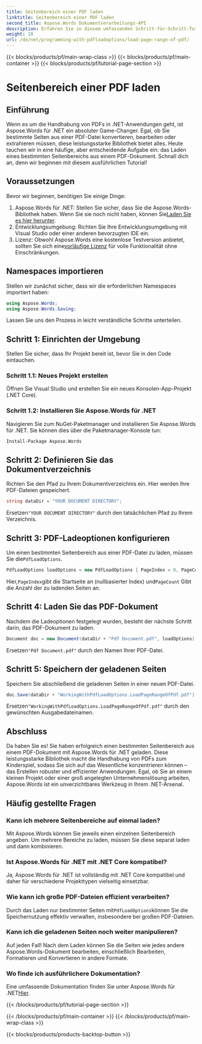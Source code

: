 ```yaml
---
title: Seitenbereich einer PDF laden
linktitle: Seitenbereich einer PDF laden
second_title: Aspose.Words Dokumentverarbeitungs-API
description: Erfahren Sie in diesem umfassenden Schritt-für-Schritt-Tutorial, wie Sie mit Aspose.Words für .NET bestimmte Seitenbereiche aus einer PDF-Datei laden. Perfekt für .NET-Entwickler.
weight: 10
url: /de/net/programming-with-pdfloadoptions/load-page-range-of-pdf/
---
```


{{< blocks/products/pf/main-wrap-class >}}
{{< blocks/products/pf/main-container >}}
{{< blocks/products/pf/tutorial-page-section >}}

# Seitenbereich einer PDF laden

## Einführung

Wenn es um die Handhabung von PDFs in .NET-Anwendungen geht, ist Aspose.Words für .NET ein absoluter Game-Changer. Egal, ob Sie bestimmte Seiten aus einer PDF-Datei konvertieren, bearbeiten oder extrahieren müssen, diese leistungsstarke Bibliothek bietet alles. Heute tauchen wir in eine häufige, aber entscheidende Aufgabe ein: das Laden eines bestimmten Seitenbereichs aus einem PDF-Dokument. Schnall dich an, denn wir beginnen mit diesem ausführlichen Tutorial!

## Voraussetzungen

Bevor wir beginnen, benötigen Sie einige Dinge:

1. Aspose.Words für .NET: Stellen Sie sicher, dass Sie die Aspose.Words-Bibliothek haben. Wenn Sie sie noch nicht haben, können Sie[Laden Sie es hier herunter](https://releases.aspose.com/words/net/).
2. Entwicklungsumgebung: Richten Sie Ihre Entwicklungsumgebung mit Visual Studio oder einer anderen bevorzugten IDE ein.
3.  Lizenz: Obwohl Aspose.Words eine kostenlose Testversion anbietet, sollten Sie sich eine[vorläufige Lizenz](https://purchase.aspose.com/temporary-license/) für volle Funktionalität ohne Einschränkungen.

## Namespaces importieren

Stellen wir zunächst sicher, dass wir die erforderlichen Namespaces importiert haben:

```csharp
using Aspose.Words;
using Aspose.Words.Saving;
```

Lassen Sie uns den Prozess in leicht verständliche Schritte unterteilen. 

## Schritt 1: Einrichten der Umgebung

Stellen Sie sicher, dass Ihr Projekt bereit ist, bevor Sie in den Code eintauchen.

### Schritt 1.1: Neues Projekt erstellen
Öffnen Sie Visual Studio und erstellen Sie ein neues Konsolen-App-Projekt (.NET Core).

### Schritt 1.2: Installieren Sie Aspose.Words für .NET
Navigieren Sie zum NuGet-Paketmanager und installieren Sie Aspose.Words für .NET. Sie können dies über die Paketmanager-Konsole tun:

```sh
Install-Package Aspose.Words
```

## Schritt 2: Definieren Sie das Dokumentverzeichnis

Richten Sie den Pfad zu Ihrem Dokumentverzeichnis ein. Hier werden Ihre PDF-Dateien gespeichert.

```csharp
string dataDir = "YOUR DOCUMENT DIRECTORY";
```

 Ersetzen`"YOUR DOCUMENT DIRECTORY"` durch den tatsächlichen Pfad zu Ihrem Verzeichnis.

## Schritt 3: PDF-Ladeoptionen konfigurieren

 Um einen bestimmten Seitenbereich aus einer PDF-Datei zu laden, müssen Sie die`PdfLoadOptions`.

```csharp
PdfLoadOptions loadOptions = new PdfLoadOptions { PageIndex = 0, PageCount = 1 };
```

 Hier,`PageIndex`gibt die Startseite an (nullbasierter Index) und`PageCount` Gibt die Anzahl der zu ladenden Seiten an.

## Schritt 4: Laden Sie das PDF-Dokument

Nachdem die Ladeoptionen festgelegt wurden, besteht der nächste Schritt darin, das PDF-Dokument zu laden.

```csharp
Document doc = new Document(dataDir + "Pdf Document.pdf", loadOptions);
```

 Ersetzen`"Pdf Document.pdf"` durch den Namen Ihrer PDF-Datei.

## Schritt 5: Speichern der geladenen Seiten

Speichern Sie abschließend die geladenen Seiten in einer neuen PDF-Datei.

```csharp
doc.Save(dataDir + "WorkingWithPdfLoadOptions.LoadPageRangeOfPdf.pdf");
```

 Ersetzen`"WorkingWithPdfLoadOptions.LoadPageRangeOfPdf.pdf"` durch den gewünschten Ausgabedateinamen.

## Abschluss

Da haben Sie es! Sie haben erfolgreich einen bestimmten Seitenbereich aus einem PDF-Dokument mit Aspose.Words für .NET geladen. Diese leistungsstarke Bibliothek macht die Handhabung von PDFs zum Kinderspiel, sodass Sie sich auf das Wesentliche konzentrieren können – das Erstellen robuster und effizienter Anwendungen. Egal, ob Sie an einem kleinen Projekt oder einer groß angelegten Unternehmenslösung arbeiten, Aspose.Words ist ein unverzichtbares Werkzeug in Ihrem .NET-Arsenal.

## Häufig gestellte Fragen

### Kann ich mehrere Seitenbereiche auf einmal laden?
Mit Aspose.Words können Sie jeweils einen einzelnen Seitenbereich angeben. Um mehrere Bereiche zu laden, müssen Sie diese separat laden und dann kombinieren.

### Ist Aspose.Words für .NET mit .NET Core kompatibel?
Ja, Aspose.Words für .NET ist vollständig mit .NET Core kompatibel und daher für verschiedene Projekttypen vielseitig einsetzbar.

### Wie kann ich große PDF-Dateien effizient verarbeiten?
 Durch das Laden nur bestimmter Seiten mit`PdfLoadOptions`können Sie die Speichernutzung effektiv verwalten, insbesondere bei großen PDF-Dateien.

### Kann ich die geladenen Seiten noch weiter manipulieren?
Auf jeden Fall! Nach dem Laden können Sie die Seiten wie jedes andere Aspose.Words-Dokument bearbeiten, einschließlich Bearbeiten, Formatieren und Konvertieren in andere Formate.

### Wo finde ich ausführlichere Dokumentation?
 Eine umfassende Dokumentation finden Sie unter Aspose.Words für .NET[Hier](https://reference.aspose.com/words/net/).



{{< /blocks/products/pf/tutorial-page-section >}}

{{< /blocks/products/pf/main-container >}}
{{< /blocks/products/pf/main-wrap-class >}}

{{< blocks/products/products-backtop-button >}}
